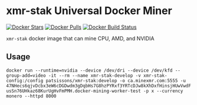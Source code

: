 # xmr-stak Universal Docker Miner

[![Docker Stars](https://img.shields.io/docker/stars/patsissons/xmr-stak.svg)](https://hub.docker.com/r/patsissons/xmr-stak/) [![Docker Pulls](https://img.shields.io/docker/pulls/patsissons/xmr-stak.svg)](https://hub.docker.com/r/patsissons/xmr-stak/) [![Docker Build Status](https://img.shields.io/docker/build/patsissons/xmr-stak.svg)](https://hub.docker.com/r/patsissons/xmr-stak/)

`xmr-stak` docker image that can mine CPU, AMD, and NVIDIA

## Usage

`docker run --runtime=nvidia --device /dev/dri --device /dev/kfd --group-add=video -it --rm --name xmr-stak-develop -v xmr-stak-config:/config patsissons/xmr-stak:develop -o ca.minexmr.com:5555 -u 47NHecs6qjvDcbx3eW6cDGDwdm3gDqbHs7G8hzPYRxf3YRTcDJw8kXhDxfHinsjHUwVwdFusSn76UHkaz68KurUgHvFmPMH.docker-mining-worker-test -p x --currency monero --httpd 8000`
